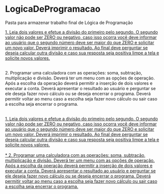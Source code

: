 # LogicaDeProgramacao
Pasta para armazenar trabalho final de Lógica de Programação


<a href="https://github.com/YuriMCorrea/LogicaDeProgramacao/blob/main/GRUPO_7__Ex_01.por"/>1. Leia dois valores e efetue a divisão do primeiro pelo segundo. O segundo valor não pode ser ZERO
ou negativo, caso isso ocorra você deve informar ao usuário que o segundo número deve ser maior
do que ZERO e solicitar um novo valor. Deverá imprimir o resultado. Ao final deve perguntar se
deseja calcular outra divisão e caso sua resposta seja positiva limpe a tela e solicite novos valores.</a><br><br>

<a herf="https://github.com/YuriMCorrea/LogicaDeProgramacao/blob/main/GRUPO_7__Ex_02.por"/>2. Programar uma calculadora com as operações: soma, subtração, multiplicação e divisão. Deverá ter um menu com as opções de operação. Após a escolha da operação deverá permitir a inserção de dois valores e executar a conta. Deverá apresentar o resultado ao usuário e perguntar se ele deseja fazer novo cálculo ou se deseja encerrar o programa. Deverá permitir voltar ao menu caso a escolha seja fazer novo cálculo ou sair caso a escolha seja encerrar o programa.</a><br><br>

<a href="http://www.allskyexossjam1.br-web.com/"> 1. Leia dois valores e efetue a divisão do primeiro pelo segundo. O segundo valor não pode ser ZERO ou negativo, caso isso ocorra você deve informar ao usuário que o segundo número deve ser maior
do que ZERO e solicitar um novo valor. Deverá imprimir o resultado. Ao final deve perguntar se
deseja calcular outra divisão e caso sua resposta seja positiva limpe a tela e solicite novos valores.</a><br><br>
   <a href="https://github.com/YuriMCorrea/LogicaDeProgramacao/blob/main/GRUPO_7__Ex_02.por"/>* 2. Programar uma calculadora com as operações: soma, subtração, multiplicação e divisão. Deverá ter
um menu com as opções de operação. Após a escolha da operação deverá permitir a inserção de
dois valores e executar a conta. Deverá apresentar o resultado ao usuário e perguntar se ele deseja
fazer novo cálculo ou se deseja encerrar o programa. Deverá permitir voltar ao menu caso a escolha
seja fazer novo cálculo ou sair caso a escolha seja encerrar o programa.</a><br><br>

